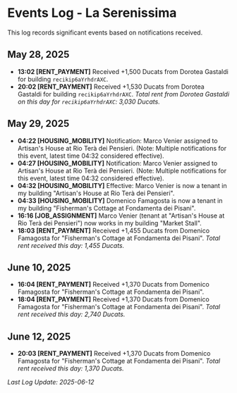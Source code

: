 # Events Log - La Serenissima

This log records significant events based on notifications received.

## May 28, 2025

- **13:02 [RENT_PAYMENT]** Received +1,500 Ducats from Dorotea Gastaldi for building `recikip6aYrhdrAXC`.
- **20:02 [RENT_PAYMENT]** Received +1,530 Ducats from Dorotea Gastaldi for building `recikip6aYrhdrAXC`.
  *Total rent from Dorotea Gastaldi on this day for `recikip6aYrhdrAXC`: 3,030 Ducats.*

## May 29, 2025

- **04:22 [HOUSING_MOBILITY]** Notification: Marco Venier assigned to Artisan's House at Rio Terà dei Pensieri. (Note: Multiple notifications for this event, latest time 04:32 considered effective).
- **04:27 [HOUSING_MOBILITY]** Notification: Marco Venier assigned to Artisan's House at Rio Terà dei Pensieri. (Note: Multiple notifications for this event, latest time 04:32 considered effective).
- **04:32 [HOUSING_MOBILITY]** Effective: Marco Venier is now a tenant in my building "Artisan's House at Rio Terà dei Pensieri".
- **04:33 [HOUSING_MOBILITY]** Domenico Famagosta is now a tenant in my building "Fisherman's Cottage at Fondamenta dei Pisani".
- **16:16 [JOB_ASSIGNMENT]** Marco Venier (tenant at "Artisan's House at Rio Terà dei Pensieri") now works in my building "Market Stall".
- **18:03 [RENT_PAYMENT]** Received +1,455 Ducats from Domenico Famagosta for "Fisherman's Cottage at Fondamenta dei Pisani".
  *Total rent received this day: 1,455 Ducats.*

## June 10, 2025

- **16:04 [RENT_PAYMENT]** Received +1,370 Ducats from Domenico Famagosta for "Fisherman's Cottage at Fondamenta dei Pisani".
- **18:04 [RENT_PAYMENT]** Received +1,370 Ducats from Domenico Famagosta for "Fisherman's Cottage at Fondamenta dei Pisani".
  *Total rent received this day: 2,740 Ducats.*

## June 12, 2025

- **20:03 [RENT_PAYMENT]** Received +1,370 Ducats from Domenico Famagosta for "Fisherman's Cottage at Fondamenta dei Pisani".
  *Total rent received this day: 1,370 Ducats.*

*Last Log Update: 2025-06-12*
